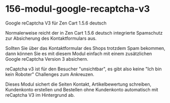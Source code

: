 # 156-modul-google-recaptcha-v3
Google reCaptcha V3 für Zen Cart 1.5.6 deutsch

Normalerweise reicht der in Zen Cart 1.5.6 deutsch integrierte Spamschutz zur Absicherung des Kontaktformulars aus.

Sollten Sie über das Kontaktformular des Shops trotzdem Spam bekommen, dann können Sie es mit diesem Modul einfach mit einem zusätzlichen Google reCaptcha Version 3 absichern.

reCaptcha v3 ist für den Besucher "unsichtbar", es gibt also keine "Ich bin kein Roboter" Challenges zum Ankreuzen. 

Dieses Modul sichert die Seiten Kontakt, Artikelbewertung schreiben, Kundenkonto erstellen und Bestellen ohne Kundenkonto automatisch mit reCaptcha V3 im Hintergrund ab.
